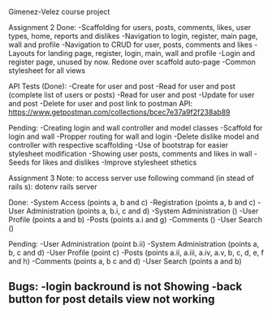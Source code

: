 Gimenez-Velez course project

Assignment 2
Done:
-Scaffolding for users, posts, comments, likes, user types, home, reports and dislikes
-Navigation to login, register, main page, wall and profile
-Navigation to CRUD for user, posts, comments and likes
-Layouts for landing page, register, login, main, wall and profile
-Login and register page, unused by now. Redone over scaffold auto-page
-Common stylesheet for all views

API Tests (Done):
-Create for user and post
-Read for user and post (complete list of users or posts)
-Read for user and post
-Update for user and post
-Delete for user and post
link to postman API: https://www.getpostman.com/collections/bcec7e37a9f2f238ab89

Pending:
-Creating login and wall controller and model classes
-Scaffold for login and wall
-Propper routing for wall and login
-Delete dislike model and controller with respective scaffolding
-Use of bootstrap for easier stylesheet modification
-Showing user posts, comments and likes in wall
-Seeds for likes and dislikes
-Improve stylesheet sthetics

Assignment 3
Note: to access server use following command (in stead of rails s): dotenv rails server

Done:
-System Access (points a, b and c)
-Registration (points a, b and c)
-User Administration (points a, b.i, c and d)
-System Administration ()
-User Profile (points a and b)
-Posts (points a.i and g)
-Comments ()
-User Search ()

Pending:
-User Administration (point b.ii)
-System Administration (points a, b, c and d)
-User Profile (point c)
-Posts (points a.ii, a.iii, a.iv, a.v, b, c, d, e, f and h)
-Comments (points a, b c and d)
-User Search (points a and b)

Bugs:
-login backround is not Showing
-back button for post details view not working
-
